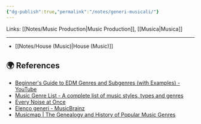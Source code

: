 ```yaml
---
{"dg-publish":true,"permalink":"/notes/generi-musicali/"}
---
```


Links: [[Notes/Music Production\|Music Production]], [[Musica\|Musica]]

---
- [[Notes/House (Music)\|House (Music)]]





## 🌍 References

- [Beginner's Guide to EDM Genres and Subgenres (with Examples) - YouTube](https://www.youtube.com/watch?v=fcXJBxsMMsM)
- [Music Genre List - A complete list of music styles, types and genres](https://www.musicgenreslist.com/)
- [Every Noise at Once](https://everynoise.com/)
- [Elenco generi - MusicBrainz](https://musicbrainz.org/genres)
- [Musicmap | The Genealogy and History of Popular Music Genres](https://musicmap.info/)